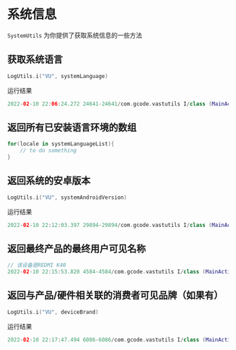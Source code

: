 # 系统信息

`SystemUtils` 为你提供了获取系统信息的一些方法

## 获取系统语言

```kotlin
LogUtils.i("VU", systemLanguage)
```

运行结果

```kotlin
2022-02-10 22:06:24.272 24641-24641/com.gcode.vastutils I/class (MainActivity.kt:52): zh
```

## 返回所有已安装语言环境的数组

```kotlin
for(locale in systemLanguageList){
    // to do something
}
```

## 返回系统的安卓版本

```kotlin
LogUtils.i("VU", systemAndroidVersion)
```

运行结果

```kotlin
2022-02-10 22:12:03.397 29894-29894/com.gcode.vastutils I/class (MainActivity.kt:52): 12
```

## 返回最终产品的最终用户可见名称

```kotlin
// 该设备是REDMI K40
2022-02-10 22:15:53.820 4584-4584/com.gcode.vastutils I/class (MainActivity.kt:52): M2012K11AC
```

## 返回与产品/硬件相关联的消费者可见品牌（如果有）

```kotlin
LogUtils.i("VU", deviceBrand)
```

运行结果

```kotlin
2022-02-10 22:17:47.494 6086-6086/com.gcode.vastutils I/class (MainActivity.kt:52): Redmi
```
